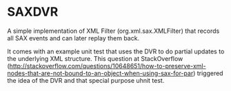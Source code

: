 SAXDVR
======

A simple implementation of XML Filter (org.xml.sax.XMLFilter) that records all SAX events and can later replay them back.

It comes with an example unit test that uses the DVR to do partial updates to the underlying XML structure. 
This question at StackOverflow (http://stackoverflow.com/questions/10648651/how-to-preserve-xml-nodes-that-are-not-bound-to-an-object-when-using-sax-for-par) triggered the idea of the DVR and that special purpose uhnit test.